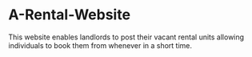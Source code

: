# A-Rental-Website
This website enables landlords to post their vacant rental units allowing individuals to book them from whenever in a short time.
